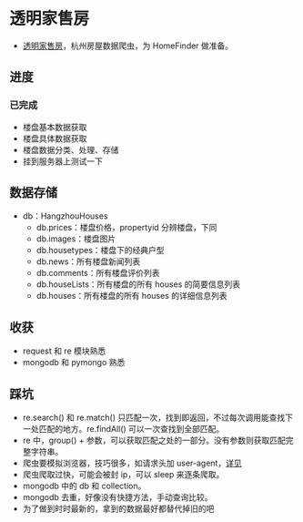 # 透明家售房
- [透明家售房](http://jia3.tmsf.com/web3/index.html)，杭州房屋数据爬虫，为 HomeFinder 做准备。

## 进度
### 已完成
- 楼盘基本数据获取
- 楼盘具体数据获取
- 楼盘数据分类、处理、存储
- 挂到服务器上测试一下


## 数据存储
- db：HangzhouHouses
	- db.prices：楼盘价格，propertyid 分辨楼盘，下同
	- db.images：楼盘图片
	- db.housetypes：楼盘下的经典户型
	- db.news：所有楼盘新闻列表
	- db.comments：所有楼盘评价列表
	- db.houseLists：所有楼盘的所有 houses 的简要信息列表
	- db.houses：所有楼盘的所有 houses 的详细信息列表


## 收获
- request 和 re 模块熟悉
- mongodb 和 pymongo 熟悉

## 踩坑
- re.search() 和 re.match() 只匹配一次，找到即返回，不过每次调用能查找下一处匹配的地方。re.findAll() 可以一次查找到全部匹配。
- re 中，group() + 参数，可以获取匹配之处的一部分。没有参数则获取匹配完整字符串。
- 爬虫要模拟浏览器，技巧很多，如请求头加 user-agent，[详见](https://my.oschina.net/jhao104/blog/647308?fromerr=LEc4jbps)
- 爬虫爬取过快，可能会被封 ip，可以 sleep 来逐条爬取。
- mongodb 中的 db 和 collection。
- mongodb 去重，好像没有快捷方法，手动查询比较。
- 为了做到时时最新的，拿到的数据最好都替代掉旧的吧